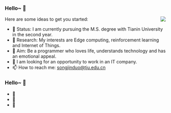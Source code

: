 ### Hello~ 👋

<img align="right" src="https://github-readme-stats.vercel.app/api?username=songjinduo&show_icons=true&icon_color=CE1D2D&text_color=718096&bg_color=ffffff&hide_title=true" />

Here are some ideas to get you started:

- 🔭 Status: I am currently pursuing the M.S. degree with Tianin University in the second year.
- 🌱 Research: My interests are Edge computing, reinforcement learning and Internet of Things.
- 👯 Aim: Be a programmer who loves life, understands technology and has an emotional appeal.
- 🤔 I am looking for an opportunity to work in an IT company.
- 📫 How to reach me: songjinduo@tju.edu.cn



### Hello~ 👋

- :orange_book: 
- :hammer: 
- :ram: 
